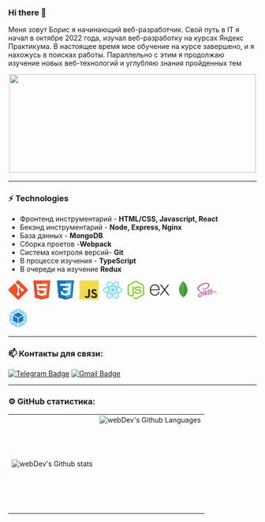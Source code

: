 ### Hi there 👋

Меня зовут Борис я начинающий веб-разработчик. Свой путь в IT я начал в октябре 2022 года, изучал веб-разработку на курсах Яндекс Практикума. В настоящее время мое обучение на курсе завершено, и я нахожусь в поисках работы. Параллельно с этим я продолжаю изучение новых веб-технологий и углубляю знания пройденных тем
<div align="center">
<img src='https://media.giphy.com/media/hrSFdM4rg8VFpXyz2m/giphy.gif' height='200'width='500'>
</div>


---



### ⚡ Technologies

- Фронтенд инструментарий - **HTML/CSS, Javascript, React**
- Бекэнд инструментарий - **Node, Express, Nginx**
- База данных - **MongoDB**
- Сборка проетов -**Webpack**
- Система контроля версий- **Git**
- В процессе изучения - **TypeScript**
- В очереди на изучение **Redux** 


<div>
  <img src="https://github.com/devicons/devicon/blob/master/icons/git/git-original.svg" title="git" alt="git" width="40" height="40"/>&nbsp
  <img src="https://github.com/devicons/devicon/blob/master/icons/html5/html5-original.svg" title="html5" alt="html5" width="40" height="40"/>&nbsp
  <img src="https://github.com/devicons/devicon/blob/master/icons/css3/css3-original.svg" title="css" alt="css" width="40" height="40"/>&nbsp
  <img src="https://github.com/devicons/devicon/blob/master/icons/javascript/javascript-original.svg" title="javascript" alt="javascript" width="40" height="40"/>&nbsp
  <img src="https://github.com/devicons/devicon/blob/master/icons/react/react-original.svg" title="reactjs" alt="reactjs" width="40" height="40"/>&nbsp
  <img src="https://github.com/devicons/devicon/blob/master/icons/nodejs/nodejs-original.svg" title="nodejs" alt="nodejs" width="40" height="40"/>&nbsp
  <img src="https://github.com/devicons/devicon/blob/master/icons/express/express-original.svg" title="express" alt="express" width="40" height="40"/>&nbsp
  <img src="https://github.com/devicons/devicon/blob/master/icons/mongodb/mongodb-original.svg" title="mongodb" alt="mongodb" width="40" height="40"/>&nbsp
  <img src="https://github.com/devicons/devicon/blob/master/icons/sass/sass-original.svg" title="sass" alt="sass" width="40" height="40"/>&nbsp

  <img src="https://github.com/devicons/devicon/blob/master/icons/webpack/webpack-original.svg" title="webpack" alt="webpack" width="40" height="40"/>&nbsp;
  <!-- <img src="https://github.com/devicons/devicon/blob/master/icons/redux/redux-original.svg" title="redux" alt="redux" width="40" height="40"/>&nbsp; -->
</div>


---



###  📫 Контакты для связи:
[![Telegram Badge](https://img.shields.io/badge/-telegram-blue?style=flat&logo=Telegram&logoColor=white)](https://t.me/blyubchenko) [![Gmail Badge](https://img.shields.io/badge/-Gmail-red?style=flat&logo=Gmail&logoColor=white)](mailto:lubbornik@gmail.com)



---



### ⚙️ GitHub статистика:

<table>
  <tr>
    <td>
      <img align="left" src="http://github-readme-streak-stats.herokuapp.com?user=blyubchenko&theme=dark&background=000000" alt="webDev's Github stats" />
    </td>
    <td>
      <img height="195px" align="right" alt="webDev's Github Languages" src="https://github-readme-stats-sigma-five.vercel.app/api/top-langs/?username=blyubchenko&layout=compact&theme=vision-friendly-dark" />
    </td>
  </tr>
</table>

